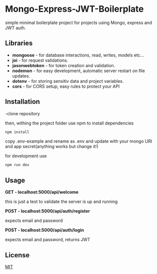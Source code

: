 # Mongo-Express-JWT-Boilerplate

simple minimal boilerplate project for projects using Mongo, express and JWT auth.

## Libraries 

- **mongoose** - for database interactions, read, writes, models etc...
- **joi** - for request validations.
- **jasonwebtoken** - for token creation and validation.
- **nodemon** - for easy development, automatic server restart on file updates.
- **dotenv** - for storing sensitiv data and project variables.
- **cors** - for CORS setup, easy rules to protect your API

## Installation

-clone repository

then, withing the project folder use npm to install dependencies
```bash
npm install
```

copy .env-example and rename as .env and update with your mongo URI and app secret(anything works but change it!)

for development use 
```bash
npm run dev
```

## Usage

**GET - localhost:5000/api/welcome** 

this is just a test to validate the server is up and running
 
**POST - localhost:5000/api/auth/register** 

expects email and password

**POST - localhost:5000/api/auth/login** 

expects email and password, returns JWT
 


## License
[MIT](https://choosealicense.com/licenses/mit/)
